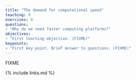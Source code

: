 ```yaml
---
title: "The demand for computational speed"
teaching: 0
exercises: 0
questions:
- "Why do we need faster computing platforms?"
objectives:
- "First learning objective. (FIXME)"
keypoints:
- "First key point. Brief Answer to questions. (FIXME)"
---
```

FIXME

{% include links.md %}

